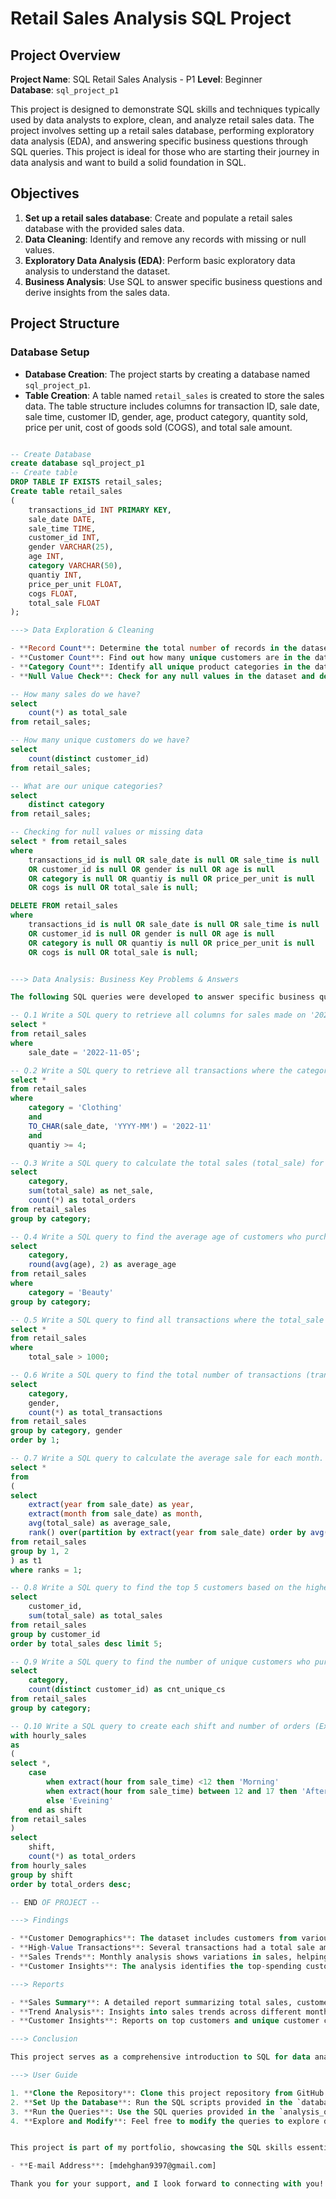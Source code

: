 # Retail Sales Analysis SQL Project

## Project Overview

**Project Name**: SQL Retail Sales Analysis - P1 
**Level**: Beginner  
**Database**: `sql_project_p1`

This project is designed to demonstrate SQL skills and techniques typically used by data analysts to explore, clean, and analyze retail sales data. The project involves setting up a retail sales database, performing exploratory data analysis (EDA), and answering specific business questions through SQL queries. This project is ideal for those who are starting their journey in data analysis and want to build a solid foundation in SQL.

## Objectives

1. **Set up a retail sales database**: Create and populate a retail sales database with the provided sales data.
2. **Data Cleaning**: Identify and remove any records with missing or null values.
3. **Exploratory Data Analysis (EDA)**: Perform basic exploratory data analysis to understand the dataset.
4. **Business Analysis**: Use SQL to answer specific business questions and derive insights from the sales data.

## Project Structure

### Database Setup

- **Database Creation**: The project starts by creating a database named `sql_project_p1`.
- **Table Creation**: A table named `retail_sales` is created to store the sales data. The table structure includes columns for transaction ID, sale date, sale time, customer ID, gender, age, product category, quantity sold, price per unit, cost of goods sold (COGS), and total sale amount.

```sql

-- Create Database
create database sql_project_p1
-- Create table
DROP TABLE IF EXISTS retail_sales;
Create table retail_sales
(
	transactions_id INT PRIMARY KEY,
	sale_date DATE,
	sale_time TIME,	
	customer_id	INT,
	gender VARCHAR(25),	
	age	INT,
	category VARCHAR(50),	
	quantiy INT,	
	price_per_unit FLOAT,	
	cogs FLOAT,	
	total_sale FLOAT
);

---> Data Exploration & Cleaning

- **Record Count**: Determine the total number of records in the dataset.
- **Customer Count**: Find out how many unique customers are in the dataset.
- **Category Count**: Identify all unique product categories in the dataset.
- **Null Value Check**: Check for any null values in the dataset and delete records with missing data.

-- How many sales do we have?
select 
	count(*) as total_sale 
from retail_sales;

-- How many unique customers do we have?
select 
	count(distinct customer_id) 
from retail_sales;

-- What are our unique categories?
select 
	distinct category 
from retail_sales;

-- Checking for null values or missing data
select * from retail_sales
where 
	transactions_id is null OR sale_date is null OR sale_time is null
	OR customer_id is null OR gender is null OR age is null
	OR category is null OR quantiy is null OR price_per_unit is null
	OR cogs is null OR total_sale is null;

DELETE FROM retail_sales
where
	transactions_id is null OR sale_date is null OR sale_time is null
	OR customer_id is null OR gender is null OR age is null
	OR category is null OR quantiy is null OR price_per_unit is null
	OR cogs is null OR total_sale is null;


---> Data Analysis: Business Key Problems & Answers

The following SQL queries were developed to answer specific business questions.

-- Q.1 Write a SQL query to retrieve all columns for sales made on '2022-11-05'.
select * 
from retail_sales
where 
	sale_date = '2022-11-05';

-- Q.2 Write a SQL query to retrieve all transactions where the category is 'Clothing' and the quantity sold is more thean 4 in the month of Nov-2022.
select * 
from retail_sales
where 
	category = 'Clothing'
	and
	TO_CHAR(sale_date, 'YYYY-MM') = '2022-11'
	and
	quantiy >= 4;

-- Q.3 Write a SQL query to calculate the total sales (total_sale) for each category.
select 
	category, 
	sum(total_sale) as net_sale, 
	count(*) as total_orders
from retail_sales
group by category;

-- Q.4 Write a SQL query to find the average age of customers who purchased items from the 'Beauty' category.
select 
	category, 
	round(avg(age), 2) as average_age
from retail_sales
where
	category = 'Beauty'
group by category;

-- Q.5 Write a SQL query to find all transactions where the total_sale is greater than 1000.
select * 
from retail_sales
where
	total_sale > 1000;

-- Q.6 Write a SQL query to find the total number of transactions (transaction_id) made by each gender in each category.
select 
	category, 
	gender, 
	count(*) as total_transactions
from retail_sales
group by category, gender
order by 1;

-- Q.7 Write a SQL query to calculate the average sale for each month. Find out best selling month in each year. -->> Important Question.
select * 
from
(
select
	extract(year from sale_date) as year,
	extract(month from sale_date) as month,
	avg(total_sale) as average_sale,
	rank() over(partition by extract(year from sale_date) order by avg(total_sale) desc) as ranks
from retail_sales
group by 1, 2
) as t1
where ranks = 1;

-- Q.8 Write a SQL query to find the top 5 customers based on the highest total sales.
select 
	customer_id, 
	sum(total_sale) as total_sales
from retail_sales
group by customer_id
order by total_sales desc limit 5;

-- Q.9 Write a SQL query to find the number of unique customers who purchased items from each category.
select 
	category, 
	count(distinct customer_id) as cnt_unique_cs
from retail_sales
group by category;

-- Q.10 Write a SQL query to create each shift and number of orders (Example Morning <=12, Afternoon Between 12 & 17, Evening >17). -->> Important Question.
with hourly_sales
as
(
select *,
	case
		when extract(hour from sale_time) <12 then 'Morning'
		when extract(hour from sale_time) between 12 and 17 then 'Afternoon'
		else 'Eveining'
	end as shift
from retail_sales
)
select 
	shift, 
	count(*) as total_orders
from hourly_sales
group by shift
order by total_orders desc;

-- END OF PROJECT --

---> Findings

- **Customer Demographics**: The dataset includes customers from various age groups, with sales distributed across different categories such as Clothing and Beauty.
- **High-Value Transactions**: Several transactions had a total sale amount greater than 1000, indicating premium purchases.
- **Sales Trends**: Monthly analysis shows variations in sales, helping identify peak seasons.
- **Customer Insights**: The analysis identifies the top-spending customers and the most popular product categories.

---> Reports

- **Sales Summary**: A detailed report summarizing total sales, customer demographics, and category performance.
- **Trend Analysis**: Insights into sales trends across different months and shifts.
- **Customer Insights**: Reports on top customers and unique customer counts per category.

---> Conclusion

This project serves as a comprehensive introduction to SQL for data analysts, covering database setup, data cleaning, exploratory data analysis, and business-driven SQL queries. The findings from this project can help drive business decisions by understanding sales patterns, customer behavior, and product performance.

---> User Guide

1. **Clone the Repository**: Clone this project repository from GitHub.
2. **Set Up the Database**: Run the SQL scripts provided in the `database_setup.sql` file to create and populate the database.
3. **Run the Queries**: Use the SQL queries provided in the `analysis_queries.sql` file to perform your analysis.
4. **Explore and Modify**: Feel free to modify the queries to explore different aspects of the dataset or answer additional business questions.


This project is part of my portfolio, showcasing the SQL skills essential for data analyst roles. If you have any questions, feedback, or would like to collaborate, feel free to get in touch!

- **E-mail Address**: [mdehghan9397@gmail.com]

Thank you for your support, and I look forward to connecting with you!
